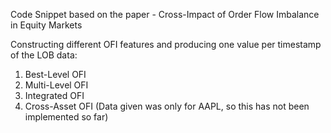 Code Snippet based on the paper - Cross-Impact of Order Flow Imbalance in Equity Markets

Constructing different OFI features and producing one value per timestamp of the LOB data:
  1. Best-Level OFI
  2. Multi-Level OFI
  3. Integrated OFI
  4. Cross-Asset OFI (Data given was only for AAPL, so this has not been implemented so far)
